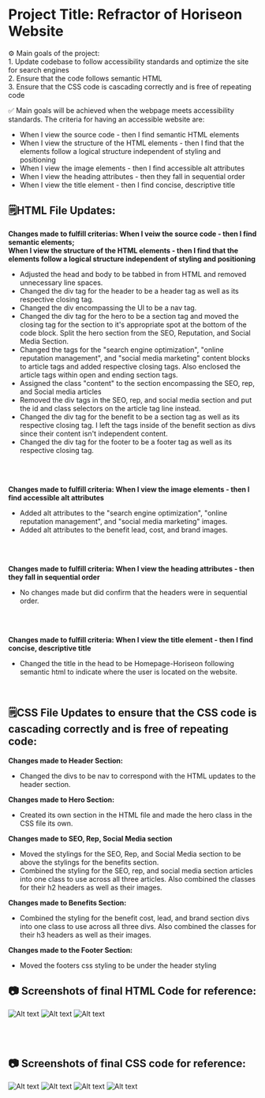 # Project Title: Refractor of Horiseon Website

⚙️ Main goals of the project: </br>
    1. Update codebase to follow accessibility standards and optimize the site for search engines </br>
    2. Ensure that the code follows semantic HTML </br>
    3. Ensure that the CSS code is cascading correctly and is free of repeating code</br>


✅ Main goals will be achieved when the webpage meets accessibility standards. The criteria for having an accessible website are: </br>
* When I view the source code - then I find semantic HTML elements </br>
* When I view the structure of the HTML elements - then I find that the elements follow a logical structure independent of styling and positioning </br>
* When I view the image elements - then I find accessible alt attributes </br>
* When I view the heading attributes - then they fall in sequential order </br>
* When I view the title element - then I find concise, descriptive title </br>

## 🗒️HTML File Updates:

**Changes made to fulfill criterias: When I veiw the source code - then I find semantic elements; </br> When I view the structure of the HTML elements - then I find that the elements follow a logical structure independent of styling and positioning** </br>

* Adjusted the head and body to be tabbed in from HTML and removed unnecessary line spaces.
* Changed the div tag for the header to be a header tag as well as its respective closing tag.
* Changed the div encompassing the Ul to be a nav tag.
* Changed the div tag for the hero to be a section tag and moved the closing tag for the section to it's appropriate spot at the bottom of the code block. Split the hero section from the SEO, Reputation, and Social Media Section.
* Changed the tags for the "search engine optimization", "online reputation management", and "social media marketing" content blocks to article tags and added respective closing tags. Also enclosed the article tags within open and ending section tags.
* Assigned the class "content" to the section encompassing the SEO, rep, and Social media articles
* Removed the div tags in the SEO, rep, and social media section and put the id and class selectors on the article tag line instead.
* Changed the div tag for the benefit to be a section tag as well as its respective closing tag. I left the tags inside of the benefit section as divs since their content isn't independent content.
* Changed the div tag for the footer to be a footer tag as well as its respective closing tag.

</br>
</br>

**Changes made to fulfill criteria: When I view the image elements - then I find accessible alt attributes** </br>
* Added alt attributes to the "search engine optimization", "online reputation management", and "social media marketing" images.
* Added alt attributes to the benefit lead, cost, and brand images.

</br>
</br>

**Changes made to fulfill criteria: When I view the heading attributes - then they fall in sequential order** </br>
* No changes made but did confirm that the headers were in sequential order.
</br>
</br>

**Changes made to fulfill criteria: When I view the title element - then I find concise, descriptive title** </br>
* Changed the title in the head to be Homepage-Horiseon following semantic html to indicate where the user is located on the website.

</br>

## 🗒️CSS File Updates to ensure that the CSS code is cascading correctly and is free of repeating code:

**Changes made to Header Section:**
* Changed the divs to be nav to correspond with the HTML updates to the header section.

**Changes made to Hero Section:**
* Created its own section in the HTML file and made the hero class in the CSS file its own.

**Changes made to SEO, Rep, Social Media section**
* Moved the stylings for the SEO, Rep, and Social Media section to be above the stylings for the benefits section.
* Combined the styling for the SEO, rep, and social media section articles into one class to use across all three articles. Also combined the classes for their h2 headers as well as their images.

**Changes made to Benefits Section:**
 * Combined the styling for the benefit cost, lead, and brand section divs into one class to use across all three divs. Also combined the classes for their h3 headers as well as their images.

**Changes made to the Footer Section:**
* Moved the footers css styling to be under the header styling

## 📷 Screenshots of final HTML Code for reference:
![Alt text]( ./screenshots/screenshot-one.png)
![Alt text]( ./screenshots/screenshot-two.png)
![Alt text]( ./screenshots/screenshot-three.png)

</br>
</br>

## 📷 Screenshots of final CSS code for reference:
![Alt text]( ./screenshots/screenshot-four.png)
![Alt text]( ./screenshots/screenshot-five.png)
![Alt text]( ./screenshots/screenshot-six.png)
![Alt text]( ./screenshots/screenshot-seven.png)